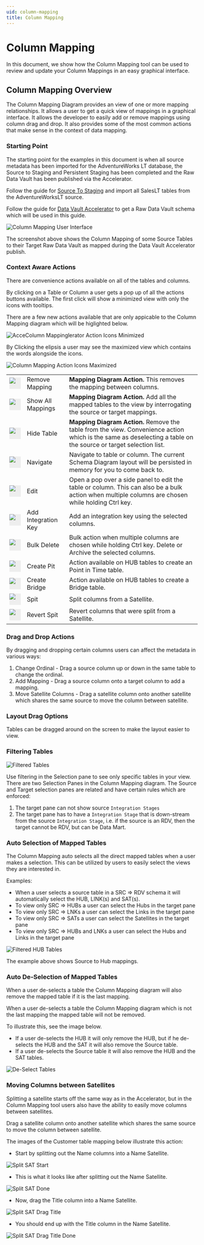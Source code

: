 ```yaml
---
uid: column-mapping
title: Column Mapping
---
```

# Column Mapping

In this document, we show how the Column Mapping tool can be used to review and update your Column Mappings in an easy graphical interface.

## Column Mapping Overview

The Column Mapping Diagram provides an view of one or more mapping relationships. It allows a user to get a quick view of mappings in a graphical interface. It allows the developer to easily add or remove mappings using column drag and drop. It also provides some of the most common actions that make sense in the context of data mapping.

### Starting Point

The starting point for the examples in this document is when all source metadata has been imported for the AdventureWorks LT database, the Source to Staging and Persistent Staging has been completed and the Raw Data Vault has been published via the Accelerator.

[//]: # (TODO: Link to UPDATED Source To Staging document)

Follow the guide for [Source To Staging](source-to-staging-templates.md) and import all SalesLT tables from the AdventureWorksLT source.

Follow the guide for [Data Vault Accelerator](accelerator.md) to get a Raw Data Vault schema which will be used in this guide.

![Column Mapping User Interface](../metadata-editors/images/bimlflex-app-column-mapping-full-ui.png "Column Mapping User Interface")

The screenshot above shows the Column Mapping of some Source Tables to  their Target Raw Data Vault as mapped during the Data Vault Accelerator publish.


### Context Aware Actions


There are convenience actions available on all of the tables and columns.

By clicking on a Table or Column a user gets a pop up of all the actions buttons available. The first click will show a minimized view with only the icons with tooltips.

There are a few new actions available that are only appicable to the Column Mapping diagram which will be higlighted below.

![AcceColumn Mappinglerator Action Icons Minimized](../metadata-editors/images/bimlflex-app-column-mapping-actions-minimized.png "Column Mapping Action Icons Maximized")

By Clicking the elipsis a user may see the maximized view which contains the words alongside the icons.

![Column Mapping Action Icons Maximized](../metadata-editors/images/bimlflex-app-column-mapping-actions-maximized.png "Column Mapping Action Icons Maximized")

||||
|--- |--- |--- |
|<div class="icon-col m-5" style="width:30px; height:30px;background:#EEE"><img src="../metadata-editors/images\svg-icons\remove-reference.svg"/></div>| <span class="nowrap-col m-5">Remove Mapping</span> | <b>Mapping Diagram Action.</b> This removes the mapping between columns. |
|<div class="icon-col m-5" style="width:30px; height:30px;background:#EEE"><img src="../metadata-editors/images\svg-icons\show-related.svg"/></div>| <span class="nowrap-col m-5">Show All Mappings</span> | <b>Mapping Diagram Action.</b> Add all the mapped tables to the view by interrogating the source or target mappings. |
|<div class="icon-col m-5" style="width:30px; height:30px;background:#EEE"><img src="../metadata-editors/images\svg-icons\filter-clear.svg"/></div>| <span class="nowrap-col m-5">Hide Table</span> | <b>Mapping Diagram Action.</b> Remove the table from the view. Convenience action which is the same as deselecting a table on the source or target selection list.  |
|<div class="icon-col m-5" style="width:30px; height:30px;background:#EEE"><img src="../metadata-editors/images\svg-icons\navigate.svg"/></div>| <span class="nowrap-col m-5">Navigate</span> | Navigate to table or column. The current Schema Diagram layout will be persisted in memory for you to come back to. |
|<div class="icon-col m-5" style="width:30px; height:30px;background:#EEE"><img src="../metadata-editors/images\svg-icons\edit.svg"/></div>| <span class="nowrap-col m-5">Edit</span> | Open a pop over a side panel to edit the table or column. This can also be a bulk action when multiple columns are chosen while holding Ctrl key.|
|<div class="icon-col m-5" style="width:30px; height:30px;background:#EEE"><img src="../metadata-editors/images\svg-icons\composite-key.svg"/></div>| <span class="nowrap-col m-5">Add Integration Key</span> | Add an integration key using the selected columns. |
|<div class="icon-col m-5" style="width:30px; height:30px;background:#EEE"><img src="../metadata-editors/images\svg-icons\exclude.svg"/></div>| <span class="nowrap-col m-5">Bulk Delete</span> | Bulk action when multiple columns are chosen while holding Ctrl key. Delete or Archive the selected columns. |
|<div class="icon-col m-5" style="width:30px; height:30px;background:#EEE"><img src="../metadata-editors/images\svg-icons\create-pit.svg"/></div>| <span class="nowrap-col m-5">Create Pit</span> | Action available on HUB tables to create an Point in Time table. |
|<div class="icon-col m-5" style="width:30px; height:30px;background:#EEE"><img src="../metadata-editors/images\svg-icons\create-bridge.svg"/></div>| <span class="nowrap-col m-5">Create Bridge</span> | Action available on HUB tables to create a Bridge table. |
|<div class="icon-col m-5" style="width:30px; height:30px;background:#EEE"><img src="../metadata-editors/images\svg-icons\split-columns.svg"/></div>| <span class="nowrap-col m-5">Spit</span> | Split columns from a Satellite. |
|<div class="icon-col m-5" style="width:30px; height:30px;background:#EEE"><img src="../metadata-editors/images\svg-icons\revert-split-columns.svg"/></div>| <span class="nowrap-col m-5">Revert Spit</span> | Revert columns that were split from a Satellite. |

### Drag and Drop Actions

By dragging and dropping certain columns users can affect the metadata in various ways:

1. Change Ordinal - Drag a source column up or down in the same table to change the ordinal.
1. Add Mapping - Drag a source column onto a target column to add a mapping.
1. Move Satellite Columns - Drag a satellite column onto another satellite which shares the same source to move the column between satellite.

### Layout Drag Options

Tables can be dragged around on the screen to make the layout easier to view. 

### Filtering Tables

![Filtered Tables](../metadata-editors/images/bimlflex-app-column-mapping-selection-panes.png "Filtered Tables")

Use filtering in the Selection pane to see only specific tables in your view. There are two Selection Panes in the Column Mapping diagram. The Source and Target selection panes are related and have certain rules which are enforced:

1. The target pane can not show source `Integration Stages`
1. The target pane has to have a `Integration Stage` that is down-stream from the source `Integration Stage`, i.e. if the source is an RDV, then the target cannot be RDV, but can be Data Mart.

### Auto Selection of Mapped Tables

The Column Mapping auto selects all the direct mapped tables when a user makes a selection. This can be utilized by users to easily select the views they are interested in.

Examples: 
* When a user selects a source table in a SRC => RDV schema it will automatically select the HUB, LINK(s) and SAT(s).
*  To view only SRC => HUBs a user can select the Hubs in the target pane
*  To view only SRC => LNKs a user can select the Links in the target pane
*  To view only SRC => SATs a user can select the Satellites in the target pane
*  To view only SRC => HUBs and LNKs a user can select the Hubs and Links in the target pane

![Filtered HUB Tables](../metadata-editors/images/bimlflex-app-column-mapping-hubs.png "Filtered HUB Tables")

The example above shows Source to Hub mappings.

### Auto De-Selection of Mapped Tables

When a user de-selects a table the Column Mapping diagram will also remove the mapped table if it is the last mapping.

When a user de-selects a table the Column Mapping diagram which is not the last mapping the mapped table will not be removed.

To illustrate this, see the image below. 
* If a user de-selects the HUB it will only remove the HUB, but if he de-selects the HUB and the SAT it will also remove the Source table.
* If a user de-selects the Source table it will also remove the HUB and the SAT tables.

![De-Select Tables](../metadata-editors/images/bimlflex-app-column-mapping-de-select.png "De-Select Tables")

### Moving Columns between Satellites

Splitting a satellite starts off the same way as in the Accelerator, but in the Column Mapping tool users also have the ability to easily move columns between satellites.

Drag a satellite column onto another satellite which shares the same source to move the column between satellite.

The images of the Customer table mapping below illustrate this action:

* Start by splitting out the Name columns into a Name Satellite.

![Split SAT Start](../metadata-editors/images/bimlflex-app-column-mapping-split-start.png "Split SAT Start")

* This is what it looks like after splitting out the Name Satellite.

![Split SAT Done](../metadata-editors/images/bimlflex-app-column-mapping-split-done.png "Split SAT Done")

* Now, drag the Title column into a Name Satellite.

![Split SAT Drag Title](../metadata-editors/images/bimlflex-app-column-mapping-split-drag-title.png "Split SAT Drag Title")

* You should end up with the Title column in the Name Satellite.

![Split SAT Drag Title Done](../metadata-editors/images/bimlflex-app-column-mapping-split-drag-title-done.png "Split SAT Drag Title Done")
